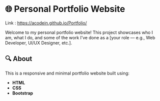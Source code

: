 # 🌐 Personal Portfolio Website

Link : https://acodein.github.io/Portfolio/

Welcome to my personal portfolio website! This project showcases who I am, what I do, and some of the work I've done as a [your role — e.g., Web Developer, UI/UX Designer, etc.].

## 🔍 About

This is a responsive and minimal portfolio website built using:
- **HTML**
- **CSS**
- **Bootstrap**

